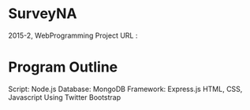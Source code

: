 # SurveyNA
2015-2, WebProgramming Project
URL :

# Program Outline
Script: Node.js
Database: MongoDB
Framework: Express.js
HTML, CSS, Javascript
Using Twitter Bootstrap

